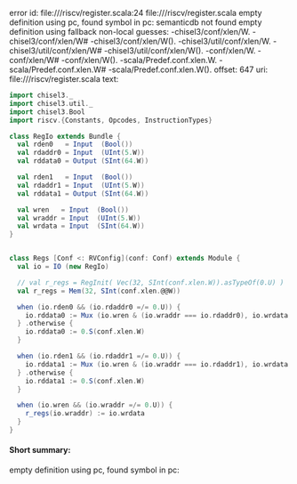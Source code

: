 error id: file://<WORKSPACE>/riscv/register.scala:24
file://<WORKSPACE>/riscv/register.scala
empty definition using pc, found symbol in pc: 
semanticdb not found
empty definition using fallback
non-local guesses:
	 -chisel3/conf/xlen/W.
	 -chisel3/conf/xlen/W#
	 -chisel3/conf/xlen/W().
	 -chisel3/util/conf/xlen/W.
	 -chisel3/util/conf/xlen/W#
	 -chisel3/util/conf/xlen/W().
	 -conf/xlen/W.
	 -conf/xlen/W#
	 -conf/xlen/W().
	 -scala/Predef.conf.xlen.W.
	 -scala/Predef.conf.xlen.W#
	 -scala/Predef.conf.xlen.W().
offset: 647
uri: file://<WORKSPACE>/riscv/register.scala
text:
```scala
import chisel3._
import chisel3.util._
import chisel3.Bool
import riscv.{Constants, Opcodes, InstructionTypes}

class RegIo extends Bundle {
  val rden0   = Input  (Bool())
  val rdaddr0 = Input  (UInt(5.W))
  val rddata0 = Output (SInt(64.W))

  val rden1   = Input  (Bool())
  val rdaddr1 = Input  (UInt(5.W))
  val rddata1 = Output (SInt(64.W))

  val wren   = Input  (Bool())
  val wraddr = Input  (UInt(5.W))
  val wrdata = Input  (SInt(64.W))
}


class Regs [Conf <: RVConfig](conf: Conf) extends Module {
  val io = IO (new RegIo)

  // val r_regs = RegInit( Vec(32, SInt(conf.xlen.W)).asTypeOf(0.U) )
  val r_regs = Mem(32, SInt(conf.xlen.@@W))

  when (io.rden0 && (io.rdaddr0 =/= 0.U)) {
    io.rddata0 := Mux (io.wren & (io.wraddr === io.rdaddr0), io.wrdata, r_regs(io.rdaddr0))
  } .otherwise {
    io.rddata0 := 0.S(conf.xlen.W)
  }

  when (io.rden1 && (io.rdaddr1 =/= 0.U)) {
    io.rddata1 := Mux (io.wren & (io.wraddr === io.rdaddr1), io.wrdata, r_regs(io.rdaddr1))
  } .otherwise {
    io.rddata1 := 0.S(conf.xlen.W)
  }

  when (io.wren && (io.wraddr =/= 0.U)) {
    r_regs(io.wraddr) := io.wrdata
  }
}
```


#### Short summary: 

empty definition using pc, found symbol in pc: 